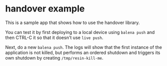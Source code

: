 # handover example

This is a sample app that shows how to use the handover library.

You can test it by first deploying to a local device using `balena push` and then CTRL-C it so that it doesn't use `live push`.

Next, do a new `balena push`. The logs will show that the first instance of the application is not killed, but performs an ordered shutdown and triggers its own shutdown by creating `/tmp/resin-kill-me`.

